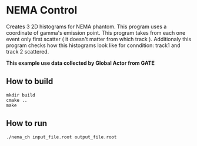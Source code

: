 # NEMA Control

Creates 3 2D histograms for NEMA phantom.
This program uses a coordinate of gamma's emission point.
This program takes from each one event only first scatter ( it doesn't matter from which track ).
Additionaly this program checks how this histograms look like for conndition: track1 and track 2 scattered.

**This example use data collected by Global Actor from GATE**

## How to build
```
mkdir build
cmake ..
make
```

## How to run
```
./nema_ch input_file.root output_file.root
```


